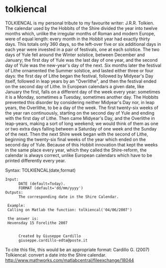 # tolkiencal
TOLKIENCAL is my personal tribute to my favourite writer: J.R.R. Tolkien.<br/>
The calendar used by the Hobbits of the Shire divided the year into twelve
months which, unlike the irregular months of Roman and modern Europe, were
of equal length: every month in the Hobbit year had exactly thirty days.
This totals only 360 days, so the left-over five or six additional days in
each year were invested in a pair of festivals, one at each solstice. The
two days of Yule fell around the Winter solstice, between December and
January; the first day of Yule was the last day of one year, and the
second day of Yule was the new-year's day of the next. Six months later
the festival of Lithe ornamented the Summer solstice, and lasted either
three or four days: the first day of Lithe began the festival, followed by
Midyear's Day itself, followed in leap years by an "Overlithe", and then
the festival ended on the second day of Lithe. 
In European calendars a given date, like January the first, falls on a
different day of the week every year: sometimes it is a Monday, sometimes
a Tuesday, sometimes another day. The Hobbits prevented this disorder by
considering neither Midyear's Day nor, in leap years, the Overlithe, to be
a day of the week. The first twenty-six weeks of the year ran
continuously, starting on the second day of Yule and ending with the first
day of Lithe. Then came Midyear's Day, and the Overlithe in leap-years,
making a sort of long weekend; we would think of them as one or two extra
days falling between a Saturday of one week and the Sunday of the next.
Then the next Shire week began with the second of Lithe, beginning the
twenty-six final weeks of the year which ended on the second day of Yule.
Because of this Hobbit innovation that kept the weeks in the same place
every year, which they called the Shire-reform, the calendar is always
correct, unlike European calendars which have to be printed differently
every year.

Syntax: 	TOLKIENCAL(date,format)
     
    Input:
          DATE (default=Today). 
          FORMAT (default='dd/mm/yyyy')
    Outputs:
          The corresponding date in the Shire Calendar.

     Example: 
     Calling on Matlab the function: tolkiencal('04/06/2007')

     the answer is:
     Hevensday 15 Forelithe 2007


          Created by Giuseppe Cardillo
          giuseppe.cardillo-edta@poste.it

To cite this file, this would be an appropriate format:
Cardillo G. (2007) Tolkiencal: convert a date into the Shire calendar.
http://www.mathworks.com/matlabcentral/fileexchange/18044
